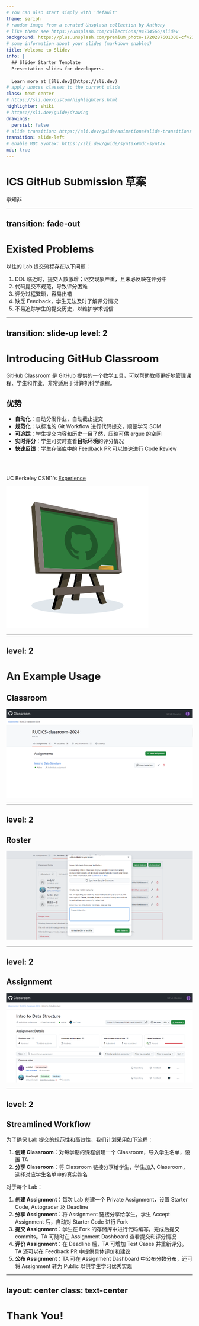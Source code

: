 ```yaml
---
# You can also start simply with 'default'
theme: seriph
# random image from a curated Unsplash collection by Anthony
# like them? see https://unsplash.com/collections/94734566/slidev
background: https://plus.unsplash.com/premium_photo-1720287601300-cf423c3d6760?q=80&w=2070&auto=format&fit=crop&ixlib=rb-4.0.3&ixid=M3wxMjA3fDB8MHxwaG90by1wYWdlfHx8fGVufDB8fHx8fA%3D%3D
# some information about your slides (markdown enabled)
title: Welcome to Slidev
info: |
  ## Slidev Starter Template
  Presentation slides for developers.

  Learn more at [Sli.dev](https://sli.dev)
# apply unocss classes to the current slide
class: text-center
# https://sli.dev/custom/highlighters.html
highlighter: shiki
# https://sli.dev/guide/drawing
drawings:
  persist: false
# slide transition: https://sli.dev/guide/animations#slide-transitions
transition: slide-left
# enable MDC Syntax: https://sli.dev/guide/syntax#mdc-syntax
mdc: true
---
```


# ICS GitHub Submission 草案

李知非

---
transition: fade-out
---

# Existed Problems

以往的 Lab 提交流程存在以下问题：

1. DDL 临近时，提交人数激增；迟交现象严重，且未必反映在评分中
2. 代码提交不规范，导致评分困难
3. 评分过程繁琐，容易出错
4. 缺乏 Feedback，学生无法及时了解评分情况
5. 不易追踪学生的提交历史，以维护学术诚信


---
transition: slide-up
level: 2
---

# Introducing GitHub Classroom

GitHub Classroom 是 GitHub 提供的一个教学工具，可以帮助教师更好地管理课程、学生和作业，非常适用于计算机科学课程。

<div class="grid grid-cols-[2fr_1fr] gap-4">
<div>

## 优势

- **自动化**：自动分发作业，自动截止提交
- **规范化**：以标准的 Git Workflow 进行代码提交，顺便学习 SCM
- **可追踪**：学生提交内容和历史一目了然，压缩可供 argue 的空间
- **实时评分**：学生可实时查看**目标环境**的评分情况
- **快速反馈**：学生存储库中的 Feedback PR 可以快速进行 Code Review

<br>
<br>

UC Berkeley CS161's [Experience](https://su24.cs161.org/proj2/policies/)

</div>
<div>

<img src="image.png" alt="Blackboard Image" />

</div>
</div>

---
level: 2
---

# An Example Usage

## Classroom

![alt text](image-2.png)


---
level: 2
---

## Roster
![alt text](image-4.png)

---
level: 2
---

## Assignment

![alt text](image-1.png)


---
level: 2
---

## Streamlined Workflow

为了确保 Lab 提交的规范性和高效性，我们计划采用如下流程：

1. **创建 Classroom**：对每学期的课程创建一个 Classroom，导入学生名单，设置 TA
2. **分享 Classroom**：将 Classroom 链接分享给学生，学生加入 Classroom，选择对应学生名单中的真实姓名

对于每个 Lab：

1. **创建 Assignment**：每次 Lab 创建一个 Private Assignment，设置 Starter Code, Autograder 及 Deadline
2. **分享 Assignment**：将 Assignment 链接分享给学生，学生 Accept Assignment 后，自动对 Starter Code 进行 Fork
3. **提交 Assignment**：学生在 Fork 的存储库中进行代码编写，完成后提交 commits。TA 可随时在 Assignment Dashboard 查看提交和评分情况
4. **评价 Assignment**：在 Deadline 后，TA 可增加 Test Cases 并重新评分。TA 还可以在 Feedback PR 中提供具体评价和建议
5. **公布 Assignment**：TA 可在 Assignment Dashboard 中公布分数分布，还可将 Assignment 转为 Public 以供学生学习优秀实现

---
layout: center
class: text-center
---

# Thank You!

<PoweredBySlidev mt-10 />
